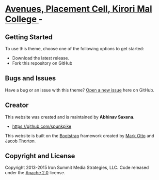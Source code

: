 # [Avenues, Placement Cell, Kirori Mal College ](http://avenueskmc.github.io/New/) - 

## Getting Started

To use this theme, choose one of the following options to get started:
* Download the latest release.
* Fork this repository on GitHub

## Bugs and Issues

Have a bug or an issue with this theme? [Open a new issue](#) here on GitHub.

## Creator

This website was created and is maintained by **Abhinav Saxena**.

* https://github.com/spunkpike

This website is built on the [Bootstrap](http://getbootstrap.com/) framework created by [Mark Otto](https://twitter.com/mdo) and [Jacob Thorton](https://twitter.com/fat).

## Copyright and License

Copyright 2013-2015 Iron Summit Media Strategies, LLC. Code released under the [Apache 2.0](https://github.com/IronSummitMedia/startbootstrap-creative/blob/gh-pages/LICENSE) license.
